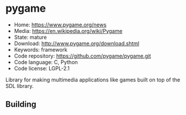 # pygame

- Home: https://www.pygame.org/news
- Media: https://en.wikipedia.org/wiki/Pygame
- State: mature
- Download: http://www.pygame.org/download.shtml
- Keywords: framework
- Code repository: https://github.com/pygame/pygame.git
- Code language: C, Python
- Code license: LGPL-2.1

Library for making multimedia applications like games built on top of the SDL library.

## Building
